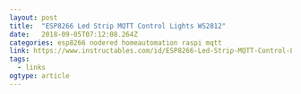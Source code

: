 ```yaml
---
layout: post 
title:  "ESP8266 Led Strip MQTT Control Lights WS2812" 
date:   2018-09-05T07:12:08.264Z 
categories: esp8266 nodered homeautomation raspi mqtt
link: https://www.instructables.com/id/ESP8266-Led-Strip-MQTT-Control-Lights-WS2812/ 
tags:
  - links
ogtype: article 
---
```


